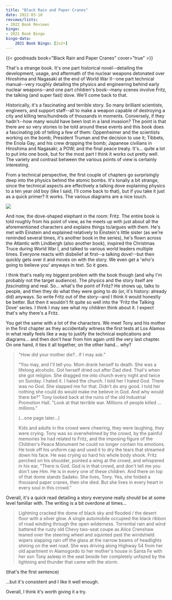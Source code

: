 ```yaml
---
title: "Black Rain and Paper Cranes"
date: 2022-03-10
reviews/lists:
- 2022 Book Reviews
bingo:
- 2021 Book Bingo
bingo-data:
    2021 Book Bingo: [2x2+]
---
```

{{< goodreads book="Black Rain and Paper Cranes" cover="true" >}}

That's a strange book. It's one part historical novel--detailing the development, usage, and aftermath of the nuclear weapons detonated over Hiroshima and Nagasaki at the end of World War II--one part technical manual--very roughly detailing the physics and engineering behind early nuclear weapons--and one part children's book--many scenes involve Fritz, the talking (and super fast) dove. We'll come back to that. 

Historically, it's a fascinating and terrible story. So many brilliant scientists, engineers, and support staff--all to make a weapon capable of destroying a city and killing tens/hundreds of thousands in moments. Conversely, if they hadn't--how many would have been lost in a land invasion? The point is that there are so very stories to be told around these events and this book does a fascinating job of telling a few of them: Oppenheimer and the scientists working on the bomb; President Truman and the decision to use it; Tibbets, the Enola Gay, and his crew dropping the bomb; Japanese civilians in Hiroshima and Nagasaki; a POW; and the final peace treaty. It's... quite a lot to put into one book, but for the most part I think it works out pretty well. The variety and contrast between the various points of view is certainly interesting. 

From a technical perspective, the first couple of chapters go surprisingly deep into the physics behind the atomic bombs. It's tonally a bit strange, since the technical aspects are effectively a talking dove explaining physics to a ten year old boy (like I said, I'll come back to that), but if you take it just as a quick primer? It works. The various diagrams are a nice touch. 

![](/embeds/books/attachments/black-rain-and-paper-cranes-057507.png)

And now, the dove-shaped elephant in the room: Fritz. The entire book is told roughly from his point of view, as he meets up with just about all the aforementioned characters and explains things to/argues with them. He's met with Einstein and explained relatively to Einstein's little sister (as we're reminded several times, it's another book in the series), he's flown across the Atlantic with Lindbergh (also another book), inspired the Christmas Truce during World War I, and talked to various world leaders multiple times. Everyone reacts with disbelief at first--a talking dove!--but then quickly gets over it and moves on with the story. We even get a 'who's going to believe you' anyways in text. So it goes. 

I think that's really my biggest problem with the book though (and why I'm probably not the target audience). The physics and the story itself are *fascinating* and real. So... what's the point of Fritz? He shows up, talks to people, and then they do what they were going to do (or, it's history: already did) anyways. So write Fritz out of the story--and I think it would honestly be better. But then it wouldn't fit quite so well into the 'Fritz the Talking Dove' series. I think I may see what my children think about it. I expect that's why there's a Fritz.

You get the same with a lot of the characters. We meet Tony and his mother in the first chapter as they accidentally witness the first tests at Los Alamos in what really feels like a way to justify the technical explications and diagrams... and then don't hear from him again until the very last chapter. On one hand, it ties it all together, on the other hand... why?

> "How did your mother die?.. if I may ask."  
> 
> “You may, and I'll tell you. Mom drank herself to death. She was a lifelong alcoholic. Got herself dried out after Dad died. That's when she got religion. She dragged me into church every night and twice on Sunday. I hated it. I hated the church. I told her I hated God. There was no God. She slapped me for that. Didn't do any good. I told her nothing she could do would make me believe in God. And why would there be?" Tony looked back at the ruins of the old Industrial Promotion Hall. "Look at that terrible war. Millions of people killed ... millions."  
>
> (...one page later...)
> 
> Kids and adults in the crowd were cheering, they were laughing, they were crying. Tony was so overwhelmed by the crowd, by the painful memories he had related to Fritz, and the imposing figure of the Children's Peace Monument he could no longer contain his emotions. He took off his uniform cap and used it to dry the tears that streamed down his face. He was crying so hard his whole body shook. Fritz perched on his shoulder, pointed a wing at the crowd, and whispered in his ear, "There is God. God is in that crowd, and don't tell me you don't see Him. He is in every one of these children. And there on top of that dome stands Sadako. She lives, Tony. Yes, she folded a thousand paper cranes, then she died. But she lives in every heart in every soul in this crowd."  

Overall, it's a quick read detailing a story everyone really should be at some level familiar with. The writing is a bit overdone at times...

> Lightning cracked the dome of black sky and flooded / the desert floor with a silver glow. A single automobile occupied the black ribbon of road winding through the open wilderness. Torrential rain and wind battered the rusty old Chevy two-seat coupe as Alice Crenshaw leaned over the steering wheel and squinted past the windshield wipers slapping rain off the glass at the narrow beams of headlights shining on the wet road. She was driving along Highway 54 from her old apartment in Alamogordo to her mother's house in Santa Fe with her son Tony asleep in the seat beside her completely unfazed by the lightning and thunder that came with the storm.  

(that's the first sentence)

...but it's consistent and I like it well enough. 

Overall, I think it's worth giving it a try. 